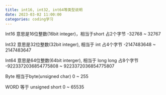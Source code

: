```yaml
---
title: int16, int32, int64等类型说明
date: 2023-03-02 11:00:00
categories: coding学习
---
```


Int16  意思是16位整数(16bit integer)，相当于short  占2个字节   -32768 ~ 32767

Int32  意思是32位整数(32bit integer), 相当于 int      占4个字节   -2147483648 ~ 2147483647

Int64  意思是64位整数(64bit interger), 相当于 long long   占8个字节   -9223372036854775808 ~ 9223372036854775807

Byte  相当于byte(unsigned char)   0 ~ 255

WORD 等于  unsigned short     0 ~ 65535